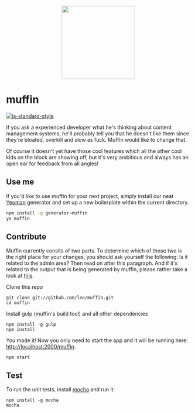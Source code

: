 <p align="center">
  <a href="http://muff.in">
    <img src="http://i.imgur.com/buhMCWz.png" width="200">
  </a>
</p>

# muffin

[![js-standard-style](https://img.shields.io/badge/code%20style-standard-brightgreen.svg)](http://standardjs.com/)

If you ask a experienced developer what he's thinking about content management systems, he'll probably tell you that he doesn't like them since they're bloated, overkill and slow as fuck. Muffin would like to change that.

Of course it doesn't yet have those cool features which all the other cool kids on the block are showing off, but it's very ambitious and always has an open ear for feedback from all angles!

## Use me

If you'd like to use muffin for your next project, simply install our neat [Yeoman](http://yeoman.io) generator and set up a new boilerplate within the current directory.

```bash
npm install -g generator-muffin
yo muffin
```

## Contribute

Muffin currently consits of two parts. To determine which of those two is the right place for your changes, you should ask yourself the following: Is it related to the admin area? Then read on after this paragraph. And if it's related to the output that is being generated by muffin, please rather take a look at [this](https://github.com/leo/generator-muffin).

Clone this repo

```shell
git clone git://github.com/leo/muffin.git
cd muffin
```

Install gulp (muffin's build tool) and all other dependencies

```shell
npm install -g gulp
npm install
```

You made it! Now you only need to start the app and it will be running here: [http://localhost:2000/muffin](http://localhost:2000/muffin).

```shell
npm start
```

## Test

To run the unit tests, install [mocha](https://mochajs.org) and run it:

```shell
npm install -g mocha
mocha
```
